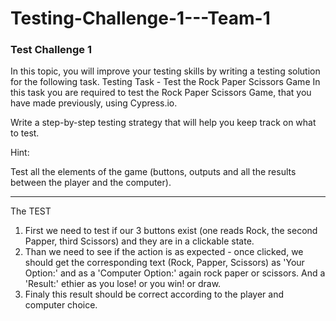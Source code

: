 # Testing-Challenge-1---Team-1

### Test Challenge 1

In this topic, you will improve your testing skills by writing a testing solution for the following task.
Testing Task - Test the Rock Paper Scissors Game
In this task you are required to test the Rock Paper Scissors Game, that you have made previously, using Cypress.io.


Write a step-by-step testing strategy that will help you keep track on what to test.

Hint:

Test all the elements of the game (buttons, outputs and all the results between the player and the computer).

---

The TEST

1. First we need to test if our 3 buttons exist (one reads Rock, the second Papper, third Scissors) and they are in a clickable state.
2. Than we need to see if the action is as expected - once clicked, we should get the corresponding text (Rock, Papper, Scissors) as 'Your Option:' and as a 'Computer Option:' again rock paper or scissors. And a 'Result:' ethier as you lose! or you win! or draw.
3. Finaly this result should be correct according to the player and computer choice.